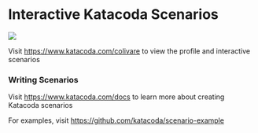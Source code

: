 # Interactive Katacoda Scenarios

[![](http://shields.katacoda.com/katacoda/colivare/count.svg)](https://www.katacoda.com/colivare "Get your profile on Katacoda.com")

Visit https://www.katacoda.com/colivare to view the profile and interactive scenarios

### Writing Scenarios
Visit https://www.katacoda.com/docs to learn more about creating Katacoda scenarios

For examples, visit https://github.com/katacoda/scenario-example
